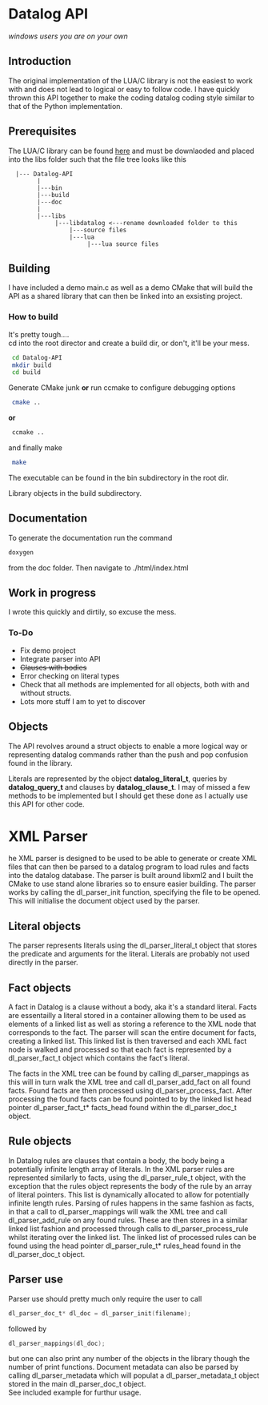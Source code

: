 # Datalog API

_windows users you are on your own_

## Introduction
The original implementation of the LUA/C library is not the easiest to work with and does not lead to logical or easy to follow code. I have quickly thrown this API together to make the coding datalog coding style similar to that of the Python implementation. 

## Prerequisites 
The LUA/C library can be found [here](http://datalog.sourceforge.net) and must be downlaoded and placed into the libs folder such that the file tree looks like this  
```
  |--- Datalog-API  
        |  
        |---bin  
        |---build  
        |---doc  
        |  
        |---libs  
             |---libdatalog <---rename downloaded folder to this  
                 |---source files  
                 |---lua  
                      |---lua source files  
```
## Building
I have included a demo main.c as well as a demo CMake that will build the API as a shared library that can then be linked into an exsisting project.  

### How to build
It's pretty tough....  
cd into the root director and create a build dir, or don't, it'll be your mess.  

```bash
 cd Datalog-API
 mkdir build
 cd build
```
 Generate CMake junk __or__ run ccmake to configure debugging options
```bash
 cmake ..
```
__or__
```bash
 ccmake ..
```
and finally make
```bash
 make
```
The executable can be found in the bin subdirectory in the root dir.  

Library objects in the build subdirectory.

## Documentation

To generate the documentation run the command

```bash
doxygen
```
from the doc folder. Then navigate to ./html/index.html 

## Work in progress
I wrote this quickly and dirtily, so excuse the mess.  

### To-Do  
+ Fix demo project
+ Integrate parser into API
+ ~~Clauses with bodies~~
+ Error checking on literal types
+ Check that all methods are implemented for all objects, both with and without structs.
+ Lots more stuff I am to yet to discover

## Objects 
The API revolves around a struct objects to enable a more logical way or representing datalog commands rather than the push and pop confusion found in the library.  

Literals are represented by the object __datalog_literal_t__, queries by __datalog_query_t__ and clauses by __datalog_clause_t__. I may of missed a few methods to be implemented but I should get these done as I actually use this API for other code. 

# XML Parser

he XML parser is designed to be used to be able to generate or create XML files that can then be parsed to a datalog program to load rules and facts into the datalog database. The parser is built around libxml2 and I built the CMake to use stand alone libraries so to ensure easier building. The parser works by calling the dl_parser_init function, specifying the file to be opened. This will initialise the document object used by the parser. 

## Literal objects
The parser represents literals using the dl_parser_literal_t object that stores the predicate and arguments for the literal. Literals are probably not used directly in the parser.

## Fact objects
 A fact in Datalog is a clause without a body, aka it's a standard literal. Facts are essentailly a literal stored in a container allowing them to be used as elements of a linked list as well as storing a reference to the XML node that corresponds to the fact. The parser will scan the entire document for facts, creating a linked list. This linked list is then traversed and each XML fact node is walked and processed so that each fact is represented by a dl_parser_fact_t object which contains the fact's literal.   

 The facts in the XML tree can be found by calling dl_parser_mappings as this will in turn walk the XML tree and call dl_parser_add_fact on all found facts. Found facts are then processed using dl_parser_process_fact. After processing the found facts can be found pointed to by the linked list head pointer dl_parser_fact_t* facts_head found within the dl_parser_doc_t object.

 ## Rule objects
 In Datalog rules are clauses that contain a body, the body being a potentially infinite length array of literals. In the XML parser rules are represented similarly to facts, using the dl_parser_rule_t object, with the exception that the rules object represents the body of the rule by an array of literal pointers. This list is dynamically allocated to allow for potentially infinite length rules. Parsing of rules happens in the same fashion as facts, in that a call to dl_parser_mappings will walk the XML tree and call dl_parser_add_rule on any found rules. These are then stores in a similar linked list fashion and processed through calls to dl_parser_process_rule whilst iterating over the linked list. The linked list of processed rules can be found using the head pointer dl_parser_rule_t* rules_head found in the dl_parser_doc_t object.

 ## Parser use
 Parser use should pretty much only require the user to call 

 ```c
 dl_parser_doc_t* dl_doc = dl_parser_init(filename);
 ```
 followed by   
 ```c
 dl_parser_mappings(dl_doc);
```

but one can also print any number of the objects in the library though the number of print functions. Document metadata can also be parsed by calling dl_parser_metadata which will populat a dl_parser_metadata_t object stored in the main dl_parser_doc_t object.   
 See included example for furthur usage.
